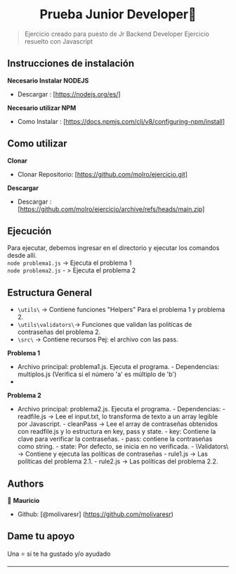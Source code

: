 <h1 align="center"> Prueba Junior Developer👋</h1>

> Ejercicio creado para puesto de Jr Backend Developer
> Ejercicio resuelto con Javascript

## Instrucciones de instalación
**Necesario Instalar NODEJS**  
- Descargar : [https://nodejs.org/es/]

**Necesario utilizar NPM**  
- Como Instalar : [https://docs.npmjs.com/cli/v8/configuring-npm/install]

## Como utilizar  
**Clonar**  
- Clonar Repositorio: [https://github.com/molro/ejercicio.git]  

**Descargar** 
- Descargar : [https://github.com/molro/ejercicio/archive/refs/heads/main.zip]  

## Ejecución  
Para ejecutar, debemos ingresar en el directorio y ejecutar los comandos desde allí.   
``node problema1.js``  -> Ejecuta el problema 1  
``node problema2.js``  - > Ejecuta el problema 2  

## Estructura General
- ``\utils\`` -> Contiene funciones "Helpers" Para el problema 1 y problema 2.  
- ``\utils\validators\``-> Funciones que validan las politicas de contraseñas del problema 2. 
- ``\src\`` -> Contiene recursos Pej: el archivo con las pass. 

**Problema 1**
- Archivo principal: problema1.js. Ejecuta el programa. 
      - Dependencias: multiplos.js (Verifica si el número 'a' es múltiplo de 'b') 
- 
**Problema 2** 
- Archivo principal: problema2.js. Ejecuta el programa.
      - Dependencias: 
      - readfile.js -> Lee el input.txt, lo transforma de texto a un array legible por Javascript.
      - cleanPass -> Lee el array de contraseñas obtenidos con readfile.js y lo estructura en key, pass y state.
        - key: Contiene la clave para verificar la contraseñas.
        - pass: contiene la contraseñas como string.
        - state: Por defecto, se inicia en no verificada.
      - \Validators\ -> Contiene y ejecuta las políticas de contraseñas
        -  rule1.js -> Las políticas del problema 2.1.
        -  rule2.js -> Las políticas del problema 2.2.
## Authors
👤 **Mauricio**

- Github: [@molivaresr] (https://github.com/molivaresr)

## Dame tu apoyo

Una ⭐️ si te ha gustado y/o ayudado

---

